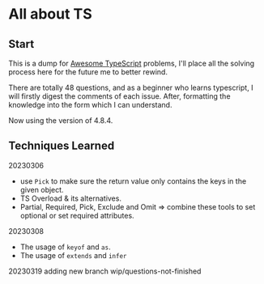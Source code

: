 # All about TS

## Start

This is a dump for [Awesome TypeScript](https://github.com/semlinker/awesome-typescript/issues) problems, I'll place all the solving process here for the future me to better rewind.

There are totally 48 questions, and as a beginner who learns typescript, I will firstly digest the comments of each issue. After, formatting the knowledge into the form which I can understand.

Now using the version of 4.8.4.

## Techniques Learned

20230306

- use `Pick` to make sure the return value only contains the keys in the given object.
- TS Overload & its alternatives.
- Partial, Required, Pick, Exclude and Omit => combine these tools to set optional or set required attributes.

20230308

- The usage of `keyof` and `as`.
- The usage of `extends` and `infer`

20230319 adding new branch wip/questions-not-finished
